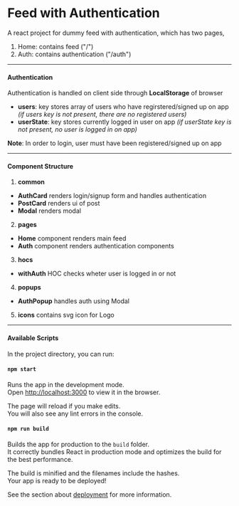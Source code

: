 # Feed with Authentication

A react project for dummy feed with authentication, which has two pages,
1. Home: contains feed ("/")
2. Auth: contains authentication ("/auth")

------------

#### Authentication
Authentication is handled on client side through **LocalStorage** of browser
- **users**: key stores array of users who have regirstered/signed up on app
  *(if users key is not present, there are no registered users)*
- **userState**: key stores currently logged in user on app
  *(if userState  key is not present, no user is logged in on app)*

**Note**: In order to login, user must have been registered/signed up on app

------------

#### Component Structure
1.  **common**
- **AuthCard** renders login/signup form and handles authentication
- **PostCard** renders ui of post
- **Modal** renders modal

2.  **pages**
- **Home** component renders main feed
- **Auth** component renders authentication components

3. **hocs**
- **withAuth** HOC checks wheter user is logged in or not

4. **popups**
- **AuthPopup** handles auth using Modal

5. **icons** contains svg icon for Logo

------------

#### Available Scripts

In the project directory, you can run:

#### `npm start`

Runs the app in the development mode.\
Open [http://localhost:3000](http://localhost:3000) to view it in the browser.

The page will reload if you make edits.\
You will also see any lint errors in the console.

#### `npm run build`

Builds the app for production to the `build` folder.\
It correctly bundles React in production mode and optimizes the build for the best performance.

The build is minified and the filenames include the hashes.\
Your app is ready to be deployed!

See the section about [deployment](https://facebook.github.io/create-react-app/docs/deployment) for more information.
